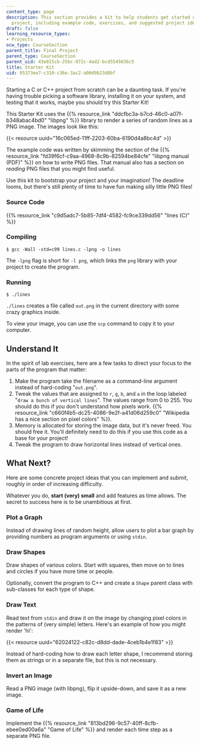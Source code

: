 ```yaml
---
content_type: page
description: This section provides a kit to help students get started on their final
  project, including example code, exercises, and suggested project ideas.
draft: false
learning_resource_types:
- Projects
ocw_type: CourseSection
parent_title: Final Project
parent_type: CourseSection
parent_uid: 43e815cb-25bc-972c-4ad2-bcd5545036c5
title: Starter Kit
uid: 95373ee7-c310-c36e-3ac2-a00d9b23d8bf
---
```

Starting a C or C++ project from scratch can be a daunting task. If you're having trouble picking a software library, installing it on your system, and testing that it works, maybe you should try this Starter Kit!

This Starter Kit uses the {{% resource_link "ddcfbc3a-b7cd-46c0-a07f-b348abac4bd0" "libpng" %}} library to render a series of random lines as a PNG image. The images look like this:

{{< resource uuid="16c065ed-11ff-2203-60ba-6190d4a8bc4d" >}}

The example code was written by skimming the section of the {{% resource_link "fd39f6cf-c9aa-4968-8c9b-82594be84cfe" "libpng manual (PDF)" %}} on how to write PNG files. That manual also has a section on *reading* PNG files that you might find useful.

Use this kit to bootstrap your project and your imagination! The deadline looms, but there's still plenty of time to have fun making silly little PNG files!

### Source Code

{{% resource_link "c9d5adc7-5b85-7df4-4582-fc9ce339dd56" "lines (C)" %}}

### Compiling

`$ gcc -Wall -std=c99 lines.c -lpng -o lines`

The `-lpng` flag is short for `-l png`, which links the `png` library with your project to create the program.

### Running

`$ ./lines`

`./lines` creates a file called `out.png` in the current directory with some crazy graphics inside.

To view your image, you can use the `scp` command to copy it to your computer.

## Understand It

In the spirit of lab exercises, here are a few tasks to direct your focus to the parts of the program that matter:

1. Make the program take the filename as a command-line argument instead of hard-coding "`out.png`".
2. Tweak the values that are assigned to `r`, `g`, `b`, and `a` in the loop labeled "`draw a bunch of vertical lines`". The values range from 0 to 255. You should do this if you don't understand how pixels work. {{% resource_link "c660f4b5-dc25-4086-9e2f-a41d06d259c0" "Wikipedia has a nice section on pixel colors" %}}.
3. Memory is allocated for storing the image data, but it's never freed. You should free it. You'll definitely need to do this if you use this code as a base for your project!
4. Tweak the program to draw horizontal lines instead of vertical ones.

## What Next?

Here are some concrete project ideas that you can implement and submit, roughly in order of increasing difficulty.

Whatever you do, **start (very) small** and add features as time allows. The secret to success here is to be unambitious at first.

### Plot a Graph

Instead of drawing lines of random height, allow users to plot a bar graph by providing numbers as program arguments or using `stdin`.

### Draw Shapes

Draw shapes of various colors. Start with squares, then move on to lines and circles if you have more time or people.

Optionally, convert the program to C++ and create a `Shape` parent class with sub-classes for each type of shape.

### Draw Text

Read text from `stdin` and draw it on the image by changing pixel colors in the patterns of (very simple) letters. Here's an example of how you might render 'hi':

{{< resource uuid="62024122-c82c-d8dd-dade-4ceb1b4e1f83" >}}

Instead of hard-coding how to draw each letter shape, I recommend storing them as strings or in a separate file, but this is not necessary.

### Invert an Image

Read a PNG image (with libpng), flip it upside-down, and save it as a new image.

### Game of Life

Implement the {{% resource_link "813bd296-9c57-40ff-8cfb-ebee0ed00a6a" "Game of Life" %}} and render each time step as a separate PNG file.